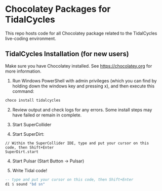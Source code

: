 # Chocolatey Packages for TidalCycles
This repo hosts code for all Chocolatey package related to the TidalCycles live-coding environment.

## TidalCycles Installation (for new users)

Make sure you have Chocolatey installed. See https://chocolatey.org for more information.

1. Run Windows PowerShell with admin privileges (which you can find by holding down the windows key and pressing x), and then execute this command:

```bash
choco install tidalcycles
```

2. Review output and check logs for any errors. Some install steps may have failed or remain in complete. 

3. Start SuperCollider

4. Start SuperDirt:

```
// Within the SuperCollider IDE, type and put your cursor on this code, then Shift+Enter
SuperDirt.start
```

4. Start Pulsar (Start Button -> Pulsar)

6. Write Tidal code!

```haskell
-- type and put your cursor on this code, then Shift+Enter
d1 $ sound "bd sn"
```
